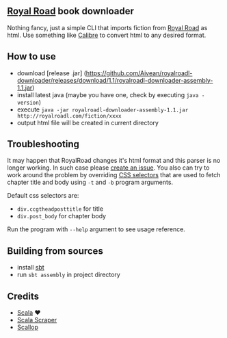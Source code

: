 [Royal Road](http://royalroadl.com/) book downloader
---

Nothing fancy, just a simple CLI that imports fiction from  [Royal Road](http://royalroadl.com/)
as html. Use something like [Calibre](http://calibre-ebook.com/) to convert html to any desired format.


How to use
---

* download [release .jar]
(https://github.com/Aivean/royalroadl-downloader/releases/download/1.1/royalroadl-downloader-assembly-1.1.jar)
* install latest java (maybe you have one, check by executing `java -version`)
* execute `java -jar royalroadl-downloader-assembly-1.1.jar http://royalroadl.com/fiction/xxxx`
* output html file will be created in current directory


Troubleshooting
---

It may happen that RoyalRoad changes it's html format and this parser is no longer working.
In such case please [create an issue](https://github.com/Aivean/royalroadl-downloader/issues).
You also can try to work around the problem by overriding [CSS selectors](http://www.w3schools.com/cssref/css_selectors.asp)
that are used to fetch chapter title and body using `-t` and `-b` program arguments. 

Default css selectors are:
    
* `div.ccgtheadposttitle` for title
* `div.post_body` for chapter body


Run the program with `--help` argument to see usage reference.


Building from sources
---

* install [sbt](http://www.scala-sbt.org/)
* run `sbt assembly` in project directory


Credits
---

* [Scala](http://www.scala-lang.org/) ❤️
* [Scala Scraper](https://github.com/ruippeixotog/scala-scraper) 
* [Scallop](https://github.com/scallop/scallop)